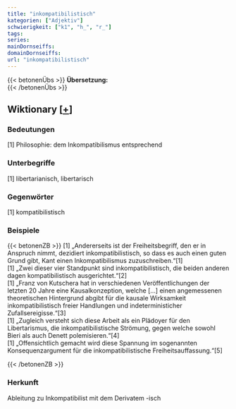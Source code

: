 ```yaml
---
title: "inkompatibilistisch"
kategorien: ["Adjektiv"]
schwierigkeit: ["k1", "h_", "r_"]
tags:
series:
mainDornseiffs:
domainDornseiffs:
url: "inkompatibilistisch"
---
```


{{< betonenÜbs >}}
**Übersetzung:**  
{{< /betonenÜbs >}}

## Wiktionary [[+](https://de.wiktionary.org/wiki/inkompatibilistisch)]

### Bedeutungen
[1] Philosophie: dem Inkompatibilismus entsprechend  

### Unterbegriffe
[1] libertarianisch, libertarisch  

### Gegenwörter
[1] kompatibilistisch  

### Beispiele
{{< betonenZB >}}
[1] „Andererseits ist der Freiheitsbegriff, den er in Anspruch nimmt, dezidiert inkompatibilistisch, so dass es auch einen guten Grund gibt, Kant einen Inkompatibilismus zuzuschreiben.“[1]  
[1] „Zwei dieser vier Standpunkt sind inkompatibilistisch, die beiden anderen dagen kompatibilistisch ausgerichtet.“[2]  
[1] „Franz von Kutschera hat in verschiedenen Veröffentlichungen der letzten 20 Jahre eine Kausalkonzeption, welche [...] einen angemessenen theoretischen Hintergrund abgibt für die kausale Wirksamkeit inkompatibilistisch freier Handlungen und indeterministicher Zufallsereigisse.“[3]  
[1] „Zugleich versteht sich diese Arbeit als ein Plädoyer für den Libertarismus, die inkompatibilistische Strömung, gegen welche sowohl Bieri als auch Denett polemisieren.“[4]  
[1] „Offensichtlich gemacht wird diese Spannung im sogenannten Konsequenzargument für die inkompatibilistische Freiheitsauffassung.“[5]  

{{< /betonenZB >}}
### Herkunft
Ableitung zu Inkompatibilist mit dem Derivatem -isch  


